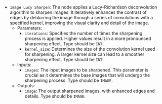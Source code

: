 - `Image Lucy Sharpen`: The node applies a Lucy-Richardson deconvolution algorithm to sharpen images. It iteratively enhances the contrast of edges by deblurring the image through a series of convolutions with a specified kernel, improving the visual clarity and detail of the image.
    - Parameters:
        - `iterations`: Specifies the number of times the sharpening process is applied. Higher values result in a more pronounced sharpening effect. Type should be `INT`.
        - `kernel_size`: Determines the size of the convolution kernel used for sharpening. A larger kernel size can lead to a smoother sharpening effect. Type should be `INT`.
    - Inputs:
        - `images`: The input images to be sharpened. This parameter is crucial as it determines the base images that will undergo the sharpening process. Type should be `IMAGE`.
    - Outputs:
        - `image`: The output sharpened images, with enhanced edges and details. Type should be `IMAGE`.
